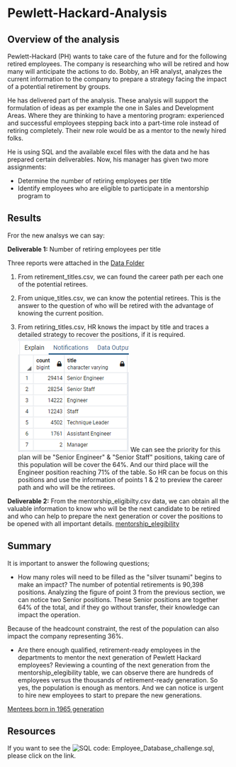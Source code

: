 # Pewlett-Hackard-Analysis

## Overview of the analysis

Pewlett-Hackard (PH) wants to take care of the future and for the following retired employees. The company is researching who will be retired and how many will anticipate the actions to do. 
Bobby, an HR analyst, analyzes the current information to the company to prepare a strategy facing the impact of a potential retirement by groups. 

He has delivered part of the analysis. These analysis will support the formulation of ideas as per example the one in Sales and Development Areas. Where they are thinking to have a mentoring program: experienced and successful employees stepping back into a part-time role instead of retiring completely. Their new role would be as a mentor to the newly hired folks.

He is using SQL and the available excel files with the data and he has prepared certain deliverables. Now, his manager has given two more assignments:

  * Determine the number of retiring employees per title
  * Identify employees who are eligible to participate in a mentorship program to 


## Results
Fror the new analsys we can say: 

**Deliverable 1:** Number of retiring employees per title

Three reports were attached in the [Data Folder](https://github.com/JackieCortes/Pewlett-Hackard-Analysis/tree/main/Data)

  1) From retirement_titles.csv, we can found the career path per each one of the potential retirees.

  2) From unique_titles.csv,  we can know the potential retirees. This is the answer to the question of who will be retired with the advantage of knowing the current position. 

  3) From retiring_titles.csv, HR knows the impact by title and traces a detailed strategy to recover the positions, if it is required. 
  ![retiring_titles](https://github.com/JackieCortes/Pewlett-Hackard-Analysis/blob/main/Ret_Titles.PNG)
We can see the priority for this plan will be "Senior Engineer" & "Senior Staff" positions, taking care of this population will be cover the 64%. And our third place will the Engineer position reaching 71% of the table. So HR can be focus on this positions and use the information of points 1 & 2 to preview the career path and who will be the retirees.

**Deliverable 2:**
From the mentorship_eligibilty.csv data, we can obtain all the valuable information to know who will be the next candidate to be retired and who can help to prepare the next generation or cover the positions to be opened with all important details.
[mentorship_elegibility](https://github.com/JackieCortes/Pewlett-Hackard-Analysis/blob/main/mentor_eli.PNG)


## Summary

It is important to answer the following questions;

* How many roles will need to be filled as the "silver tsunami" begins to make an impact?
The number of potential retirements is 90,398 positions. Analyzing the figure of point 3 from the previous section, we can notice two Senior positions. These Senior positions are together 64% of the total, and if they go without transfer, their knowledge can impact the operation.

Because of the headcount constraint, the rest of the population can also impact the company representing 36%. 

* Are there enough qualified, retirement-ready employees in the departments to mentor the next generation of Pewlett Hackard employees?
Reviewing a counting of the next generation from the mentorship_elegibility table, we can observe there are hundreds of employees versus the thousands of retirement-ready generation. So yes, the population is enough as mentors. And we can notice is urgent to hire new employees to start to prepare the new generations.

[Mentees born in 1965 generation]()

## Resources
If you want to see the ![SQL code: Employee_Database_challenge.sql](https://github.com/JackieCortes/Pewlett-Hackard-Analysis/tree/main/Queries), please click on the link.

